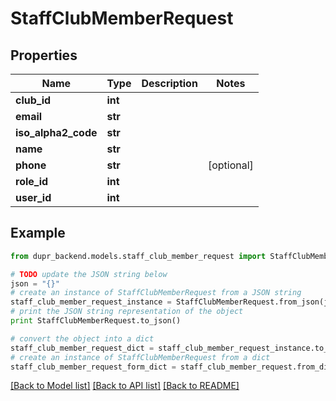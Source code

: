 # StaffClubMemberRequest


## Properties
Name | Type | Description | Notes
------------ | ------------- | ------------- | -------------
**club_id** | **int** |  | 
**email** | **str** |  | 
**iso_alpha2_code** | **str** |  | 
**name** | **str** |  | 
**phone** | **str** |  | [optional] 
**role_id** | **int** |  | 
**user_id** | **int** |  | 

## Example

```python
from dupr_backend.models.staff_club_member_request import StaffClubMemberRequest

# TODO update the JSON string below
json = "{}"
# create an instance of StaffClubMemberRequest from a JSON string
staff_club_member_request_instance = StaffClubMemberRequest.from_json(json)
# print the JSON string representation of the object
print StaffClubMemberRequest.to_json()

# convert the object into a dict
staff_club_member_request_dict = staff_club_member_request_instance.to_dict()
# create an instance of StaffClubMemberRequest from a dict
staff_club_member_request_form_dict = staff_club_member_request.from_dict(staff_club_member_request_dict)
```
[[Back to Model list]](../README.md#documentation-for-models) [[Back to API list]](../README.md#documentation-for-api-endpoints) [[Back to README]](../README.md)



